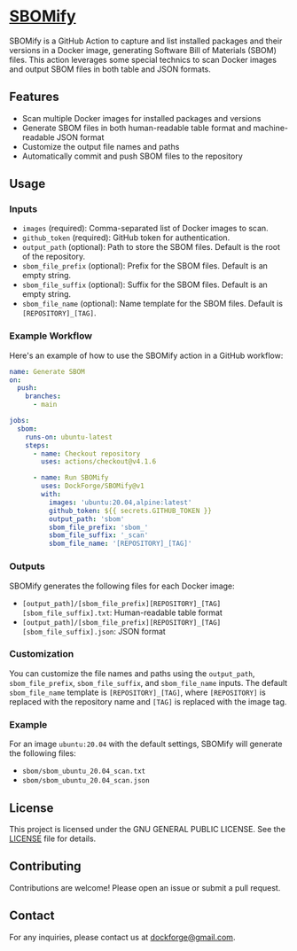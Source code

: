 # [SBOMify](https://github.com/DockForge/SBOMify)

SBOMify is a GitHub Action to capture and list installed packages and their versions in a Docker image, generating Software Bill of Materials (SBOM) files. This action leverages some special technics to scan Docker images and output SBOM files in both table and JSON formats.

## Features

- Scan multiple Docker images for installed packages and versions
- Generate SBOM files in both human-readable table format and machine-readable JSON format
- Customize the output file names and paths
- Automatically commit and push SBOM files to the repository

## Usage

### Inputs

- `images` (required): Comma-separated list of Docker images to scan.
- `github_token` (required): GitHub token for authentication.
- `output_path` (optional): Path to store the SBOM files. Default is the root of the repository.
- `sbom_file_prefix` (optional): Prefix for the SBOM files. Default is an empty string.
- `sbom_file_suffix` (optional): Suffix for the SBOM files. Default is an empty string.
- `sbom_file_name` (optional): Name template for the SBOM files. Default is `[REPOSITORY]_[TAG]`.

### Example Workflow

Here's an example of how to use the SBOMify action in a GitHub workflow:

```yaml
name: Generate SBOM
on:
  push:
    branches:
      - main

jobs:
  sbom:
    runs-on: ubuntu-latest
    steps:
      - name: Checkout repository
        uses: actions/checkout@v4.1.6

      - name: Run SBOMify
        uses: DockForge/SBOMify@v1
        with:
          images: 'ubuntu:20.04,alpine:latest'
          github_token: ${{ secrets.GITHUB_TOKEN }}
          output_path: 'sbom'
          sbom_file_prefix: 'sbom_'
          sbom_file_suffix: '_scan'
          sbom_file_name: '[REPOSITORY]_[TAG]'
```

### Outputs

SBOMify generates the following files for each Docker image:

- `[output_path]/[sbom_file_prefix][REPOSITORY]_[TAG][sbom_file_suffix].txt`: Human-readable table format
- `[output_path]/[sbom_file_prefix][REPOSITORY]_[TAG][sbom_file_suffix].json`: JSON format

### Customization

You can customize the file names and paths using the `output_path`, `sbom_file_prefix`, `sbom_file_suffix`, and `sbom_file_name` inputs. The default `sbom_file_name` template is `[REPOSITORY]_[TAG]`, where `[REPOSITORY]` is replaced with the repository name and `[TAG]` is replaced with the image tag.

### Example

For an image `ubuntu:20.04` with the default settings, SBOMify will generate the following files:

- `sbom/sbom_ubuntu_20.04_scan.txt`
- `sbom/sbom_ubuntu_20.04_scan.json`

## License

This project is licensed under the GNU GENERAL PUBLIC LICENSE. See the [LICENSE](LICENSE) file for details.

## Contributing

Contributions are welcome! Please open an issue or submit a pull request.

## Contact

For any inquiries, please contact us at [dockforge@gmail.com](mailto:dockforge@gmail.com).
